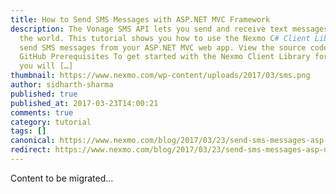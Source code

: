 ```yaml
---
title: How to Send SMS Messages with ASP.NET MVC Framework
description: The Vonage SMS API lets you send and receive text messages around
  the world. This tutorial shows you how to use the Nexmo C# Client Library to
  send SMS messages from your ASP.NET MVC web app. View the source code on
  GitHub Prerequisites To get started with the Nexmo Client Library for .NET,
  you will […]
thumbnail: https://www.nexmo.com/wp-content/uploads/2017/03/sms.png
author: sidharth-sharma
published: true
published_at: 2017-03-23T14:00:21
comments: true
category: tutorial
tags: []
canonical: https://www.nexmo.com/blog/2017/03/23/send-sms-messages-asp-net-mvc-framework-dr
redirect: https://www.nexmo.com/blog/2017/03/23/send-sms-messages-asp-net-mvc-framework-dr
---
```

Content to be migrated...